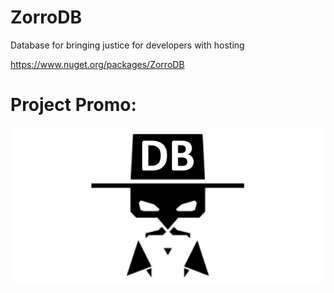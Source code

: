 # ZorroDB

Database for bringing justice for developers with hosting 

https://www.nuget.org/packages/ZorroDB

# Project Promo:

![1](https://github.com/omsdotnet/ZorroDB/blob/main/promo/640x320.png?raw=true)
